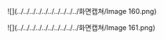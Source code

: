 ![](../../../../../../../../../../화면캡쳐/Image 160.png)

![](../../../../../../../../../../화면캡쳐/Image 161.png)


